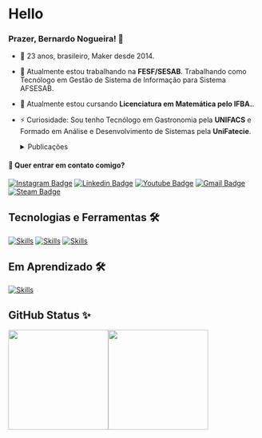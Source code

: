 # Hello
### Prazer, Bernardo Nogueira! 👋

- 🐝 23 anos, brasileiro, Maker desde 2014.

- 🔭 Atualmente estou trabalhando na **FESF/SESAB**.
Trabalhando como Tecnólogo em Gestão de Sistema de Informação para Sistema AFSESAB.
    
- 🌱 Atualmente estou cursando **Licenciatura em Matemática pelo IFBA.**.

- ⚡ Curiosidade: Sou tenho Tecnólogo em Gastronomia pela **UNIFACS** e Formado em Análise e Desenvolvimento de Sistemas pela **UniFatecie**.
    <details>
    <summary>Publicações</summary>
        
    | Tema | Tipo | Ano | Simpósio | Local/Link | 
    | :---: | :---: | :---: | :---: | :---: |
    | Carregador portátil à base de energia solar | Artigo em jornal| 2016| Semana de Ciência e Tecnologia da escola |[Link para o artigo](https://www.correio24horas.com.br/tecnologia/estudantes-de-salvador-desenvolvem-carregador-portatil-a-base-de-energia-solar-conheca-0916) |
    | Carregador portátil à base de energia solar | Artigo em site| 2016| Semana de Ciência e Tecnologia da escola |[Link para o artigo](https://ciberia.com.br/estudantes-de-escola-publica-desenvolvem-carregador-portatil-a-base-de-energia-solar-1716) |
   | Adjusted House: Manutenção em Residências | Apresentação de Poster| 2019| Seminários Territoriais Saberes e Fazeres |  |
  | Sistema de Armazenamento (NAS) para CIMEB | Apresentação de Poster| 2022 | Seminário de Projetos de Melhorias do Projeto Primeiro Emprego (PPE): Impactos em Toda Bahia |[Link para o artigo](https://www.bahia.ba.gov.br/2022/11/noticias/primeiro-emprego/projeto-primeiro-emprego-realiza-seminario-com-sugestoes-de-melhorias-propostas-por-beneficiarios/) |
  
    
    </details>

#### 📣 Quer entrar em contato comigo?
[![Instagram Badge](https://img.shields.io/badge/Instagram-E4405F?style=for-the-badge&logo=instagram&logoColor=white)](https://www.instagram.com/bernardo.nogueira8/)
[![Linkedin Badge](https://img.shields.io/badge/LinkedIn-0077B5?style=for-the-badge&logo=linkedin&logoColor=white)](https://www.linkedin.com/in/bernardo-nogueira8/)
[![Youtube Badge](https://img.shields.io/badge/YouTube-FF0000?style=for-the-badge&logo=youtube&logoColor=white)](https://www.youtube.com/channel/UCqcrZPdAU0NOdqJu4OAyt9A)
[![Gmail Badge](https://img.shields.io/badge/Gmail-D14836?style=for-the-badge&logo=gmail&logoColor=white)](mailto:samuraiflamesf@gmail.com)
[![Steam Badge](https://img.shields.io/badge/Steam-000000?style=for-the-badge&logo=steam&logoColor=white)](https://steamcommunity.com/id/SamuraiFlameSF)
## Tecnologias e Ferramentas 🛠️
[![Skills](https://skillicons.dev/icons?i=vscode,html,css,js&theme=dark)](https://skillicons.dev)
[![Skills](https://skillicons.dev/icons?i=latex&theme=light)](https://skillicons.dev)
[![Skills](https://skillicons.dev/icons?i=bootstrap,php&theme=dark)](https://skillicons.dev)

## Em Aprendizado 🛠️
[![Skills](https://skillicons.dev/icons?i=anaconda,python,mysql,&theme=light)](https://skillicons.dev)

## GitHub Status ✨
<img height="200px" src="https://github-readme-stats.vercel.app/api/top-langs/?username=samuraiflamesf&hide=html&hide_title=true&hide_border=true&layout=compact&langs_count=5" /><img height="200px" src="https://github-readme-stats.vercel.app/api/wakatime?username=samuraiflamesf" />




